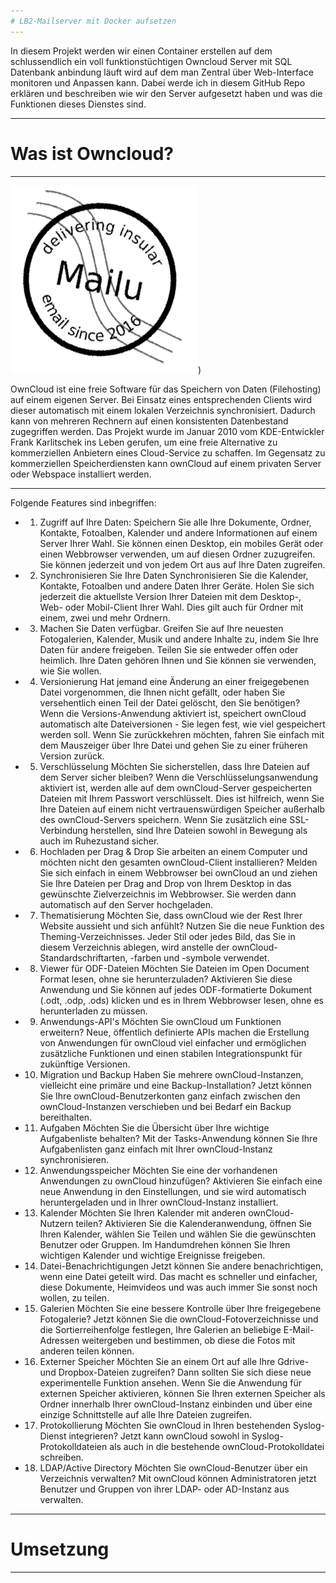 ```yaml
---
# LB2-Mailserver mit Docker aufsetzen
---
```

In diesem Projekt werden wir einen Container erstellen auf dem schlussendlich ein voll funktionstüchtigen Owncloud Server mit SQL Datenbank anbindung läuft wird auf dem man Zentral über Web-Interface monitoren und Anpassen kann. Dabei werde ich in diesem GitHub Repo erklären und beschreiben wie wir den Server aufgesetzt haben und was die Funktionen dieses Dienstes sind.

---
# Was ist Owncloud?
---
![grafik](logo.png))

OwnCloud ist eine freie Software für das Speichern von Daten (Filehosting) auf einem eigenen Server. Bei Einsatz eines entsprechenden Clients wird dieser automatisch mit einem lokalen Verzeichnis synchronisiert. Dadurch kann von mehreren Rechnern auf einen konsistenten Datenbestand zugegriffen werden. Das Projekt wurde im Januar 2010 vom KDE-Entwickler Frank Karlitschek ins Leben gerufen, um eine freie Alternative zu kommerziellen Anbietern eines Cloud-Service zu schaffen. Im Gegensatz zu kommerziellen Speicherdiensten kann ownCloud auf einem privaten Server oder Webspace installiert werden.

---

Folgende Features sind inbegriffen:

- 1. Zugriff auf Ihre Daten:
Speichern Sie alle Ihre Dokumente, Ordner, Kontakte, Fotoalben, Kalender und andere Informationen auf einem Server Ihrer Wahl.
Sie können einen Desktop, ein mobiles Gerät oder einen Webbrowser verwenden, um auf diesen Ordner zuzugreifen.
Sie können jederzeit und von jedem Ort aus auf Ihre Daten zugreifen.


- 2. Synchronisieren Sie Ihre Daten
Synchronisieren Sie die Kalender, Kontakte, Fotoalben und andere Daten Ihrer Geräte.
Holen Sie sich jederzeit die aktuellste Version Ihrer Dateien mit dem Desktop-, Web- oder Mobil-Client Ihrer Wahl. Dies gilt auch für Ordner mit einem, zwei und mehr Ordnern.


- 3. Machen Sie Daten verfügbar.
Greifen Sie auf Ihre neuesten Fotogalerien, Kalender, Musik und andere Inhalte zu, indem Sie Ihre Daten für andere freigeben.
Teilen Sie sie entweder offen oder heimlich.
Ihre Daten gehören Ihnen und Sie können sie verwenden, wie Sie wollen. 


- 4. Versionierung
Hat jemand eine Änderung an einer freigegebenen Datei vorgenommen, die Ihnen nicht gefällt, oder haben Sie versehentlich einen Teil der Datei gelöscht, den Sie benötigen? Wenn die Versions-Anwendung aktiviert ist, speichert ownCloud automatisch alte Dateiversionen - Sie legen fest, wie viel gespeichert werden soll. Wenn Sie zurückkehren möchten, fahren Sie einfach mit dem Mauszeiger über Ihre Datei und gehen Sie zu einer früheren Version zurück.

- 5. Verschlüsselung
Möchten Sie sicherstellen, dass Ihre Dateien auf dem Server sicher bleiben? Wenn die Verschlüsselungsanwendung aktiviert ist, werden alle auf dem ownCloud-Server gespeicherten Dateien mit Ihrem Passwort verschlüsselt. Dies ist hilfreich, wenn Sie Ihre Dateien auf einem nicht vertrauenswürdigen Speicher außerhalb des ownCloud-Servers speichern. Wenn Sie zusätzlich eine SSL-Verbindung herstellen, sind Ihre Dateien sowohl in Bewegung als auch im Ruhezustand sicher.

- 6. Hochladen per Drag & Drop
Sie arbeiten an einem Computer und möchten nicht den gesamten ownCloud-Client installieren? Melden Sie sich einfach in einem Webbrowser bei ownCloud an und ziehen Sie Ihre Dateien per Drag and Drop von Ihrem Desktop in das gewünschte Zielverzeichnis im Webbrowser. Sie werden dann automatisch auf den Server hochgeladen.

- 7. Thematisierung
Möchten Sie, dass ownCloud wie der Rest Ihrer Website aussieht und sich anfühlt? Nutzen Sie die neue Funktion des Theming-Verzeichnisses. Jeder Stil oder jedes Bild, das Sie in diesem Verzeichnis ablegen, wird anstelle der ownCloud-Standardschriftarten, -farben und -symbole verwendet.

- 8. Viewer für ODF-Dateien
Möchten Sie Dateien im Open Document Format lesen, ohne sie herunterzuladen? Aktivieren Sie diese Anwendung und Sie können auf jedes ODF-formatierte Dokument (.odt, .odp, .ods) klicken und es in Ihrem Webbrowser lesen, ohne es herunterladen zu müssen.

- 9. Anwendungs-API's
Möchten Sie ownCloud um Funktionen erweitern? Neue, öffentlich definierte APIs machen die Erstellung von Anwendungen für ownCloud viel einfacher und ermöglichen zusätzliche Funktionen und einen stabilen Integrationspunkt für zukünftige Versionen.

- 10. Migration und Backup
Haben Sie mehrere ownCloud-Instanzen, vielleicht eine primäre und eine Backup-Installation? Jetzt können Sie Ihre ownCloud-Benutzerkonten ganz einfach zwischen den ownCloud-Instanzen verschieben und bei Bedarf ein Backup bereithalten.

- 11. Aufgaben
Möchten Sie die Übersicht über Ihre wichtige Aufgabenliste behalten? Mit der Tasks-Anwendung können Sie Ihre Aufgabenlisten ganz einfach mit Ihrer ownCloud-Instanz synchronisieren.

- 12. Anwendungsspeicher
Möchten Sie eine der vorhandenen Anwendungen zu ownCloud hinzufügen? Aktivieren Sie einfach eine neue Anwendung in den Einstellungen, und sie wird automatisch heruntergeladen und in Ihrer ownCloud-Instanz installiert.

- 13. Kalender
Möchten Sie Ihren Kalender mit anderen ownCloud-Nutzern teilen? Aktivieren Sie die Kalenderanwendung, öffnen Sie Ihren Kalender, wählen Sie Teilen und wählen Sie die gewünschten Benutzer oder Gruppen. Im Handumdrehen können Sie Ihren wichtigen Kalender und wichtige Ereignisse freigeben.

- 14. Datei-Benachrichtigungen
Jetzt können Sie andere benachrichtigen, wenn eine Datei geteilt wird. Das macht es schneller und einfacher, diese Dokumente, Heimvideos und was auch immer Sie sonst noch wollen, zu teilen.

- 15. Galerien
Möchten Sie eine bessere Kontrolle über Ihre freigegebene Fotogalerie? Jetzt können Sie die ownCloud-Fotoverzeichnisse und die Sortierreihenfolge festlegen, Ihre Galerien an beliebige E-Mail-Adressen weitergeben und bestimmen, ob diese die Fotos mit anderen teilen können.

- 16. Externer Speicher
Möchten Sie an einem Ort auf alle Ihre Gdrive- und Dropbox-Dateien zugreifen? Dann sollten Sie sich diese neue experimentelle Funktion ansehen. Wenn Sie die Anwendung für externen Speicher aktivieren, können Sie Ihren externen Speicher als Ordner innerhalb Ihrer ownCloud-Instanz einbinden und über eine einzige Schnittstelle auf alle Ihre Dateien zugreifen.

- 17. Protokollierung
Möchten Sie ownCloud in Ihren bestehenden Syslog-Dienst integrieren? Jetzt kann ownCloud sowohl in Syslog-Protokolldateien als auch in die bestehende ownCloud-Protokolldatei schreiben.

- 18. LDAP/Active Directory
Möchten Sie ownCloud-Benutzer über ein Verzeichnis verwalten? Mit ownCloud können Administratoren jetzt Benutzer und Gruppen von ihrer LDAP- oder AD-Instanz aus verwalten.
---
# Umsetzung
---
